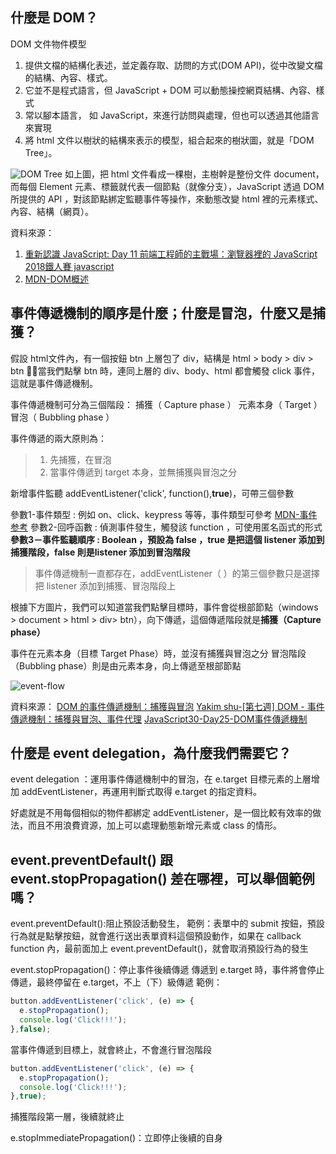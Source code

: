 ## 什麼是 DOM？
DOM 文件物件模型
1. 提供文檔的結構化表述，並定義存取、訪問的方式(DOM API)，從中改變文檔的結構、內容、樣式。
2. 它並不是程式語言，但 JavaScript + DOM 可以動態操控網頁結構、內容、樣式
3. 常以腳本語言， 如 JavaScript，來進行訪問與處理，但也可以透過其他語言來實現 
4. 將 html 文件以樹狀的結構來表示的模型，組合起來的樹狀圖，就是「DOM Tree」。

![DOM Tree](https://ithelp.ithome.com.tw/upload/images/20171214/20065504rULoAa69HV.png)
如上圖，把 html 文件看成一棵樹，主樹幹是整份文件 document，而每個 Element 元素、標籤就代表一個節點（就像分支），JavaScript 透過 DOM 所提供的 API ，對該節點綁定監聽事件等操作，來動態改變 html 裡的元素樣式、內容、結構（網頁）。


資料來源：
1. [重新認識 JavaScript: Day 11 前端工程師的主戰場：瀏覽器裡的 JavaScript
2018鐵人賽 javascript](https://ithelp.ithome.com.tw/articles/10191666)
2. [MDN-DOM概述](https://developer.mozilla.org/zh-CN/docs/Web/API/Document_Object_Model/Introduction)

## 事件傳遞機制的順序是什麼；什麼是冒泡，什麼又是捕獲？

假設 html文件內，有一個按鈕 btn 上層包了 div，結構是 html > body > div > btn ，當我們點擊 btn 時，連同上層的 div、body、html 都會觸發 click 事件，這就是事件傳遞機制。

事件傳遞機制可分為三個階段：
捕獲（ Capture phase ）
元素本身（ Target  ）   
冒泡（ Bubbling phase ）

事件傳遞的兩大原則為：

>1. 先捕獲，在冒泡 
>2. 當事件傳遞到 target 本身，並無捕獲與冒泡之分

新增事件監聽
addEventListener('click', function(),**true**)，可帶三個參數

參數1-事件類型 : 例如 on、click、keypress 等等，事件類型可參考 [MDN-事件参考](https://developer.mozilla.org/zh-CN/docs/Web/Events)
參數2-回呼函數 :  偵測事件發生，觸發該 function ，可使用匿名函式的形式
**參數3－事件監聽順序 : Boolean ，預設為 false ，true 是把這個 listener 添加到捕獲階段，false 則是listener 添加到冒泡階段**

>事件傳遞機制一直都存在，addEventListener（ ）的第三個參數只是選擇把 listener 添加到捕獲、冒泡階段上

根據下方圖片，我們可以知道當我們點擊目標時，事件會從根部節點（windows > document > html > div> btn），向下傳遞，這個傳遞階段就是**捕獲（Capture phase）**

事件在元素本身（目標 Target Phase）時，並沒有捕獲與冒泡之分
冒泡階段（Bubbling phase）則是由元素本身，向上傳遞至根部節點

![event-flow](https://static.coderbridge.com/img/techbridge/images/huli/event/eventflow.png)


資料來源：
[DOM 的事件傳遞機制：捕獲與冒泡](https://blog.techbridge.cc/2017/07/15/javascript-event-propagation/)
[Yakim shu-[第七週] DOM - 事件傳遞機制：捕獲與冒泡、事件代理](https://yakimhsu.com/project/project_w7_eventListener.html)
[JavaScript30-Day25-DOM事件傳遞機制](https://weiyuan1993.github.io/2018/09/10/javascript30-25/)



## 什麼是 event delegation，為什麼我們需要它？

event delegation ：運用事件傳遞機制中的冒泡，在 e.target 目標元素的上層增加 addEventListener，再運用判斷式取得 e.target 的指定資料。

好處就是不用每個相似的物件都綁定 addEventListener，是一個比較有效率的做法，而且不用浪費資源，加上可以處理動態新增元素或 class 的情形。


## event.preventDefault() 跟 event.stopPropagation() 差在哪裡，可以舉個範例嗎？

event.preventDefault():阻止預設活動發生，
範例：表單中的 submit 按鈕，預設行為就是點擊按鈕，就會進行送出表單資料這個預設動作，如果在 callback function 內，最前面加上 event.preventDefault()，就會取消預設行為的發生

event.stopPropagation()：停止事件後續傳遞
傳遞到 e.target 時，事件將會停止傳遞，最終停留在 e.target，不上（下）級傳遞
範例：
```js
button.addEventListener('click', (e) => {
  e.stopPropagation();
  console.log('Click!!!');
},false);
```
當事件傳遞到目標上，就會終止，不會進行冒泡階段

```js
button.addEventListener('click', (e) => {
  e.stopPropagation();
  console.log('Click!!!');
},true);
```
捕獲階段第一層，後續就終止

e.stopImmediatePropagation()：立即停止後續的自身

